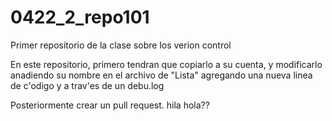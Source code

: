 # 0422_2_repo101
Primer repositorio de la clase sobre los verion control

En este repositorio, primero tendran que copiarlo a su cuenta, y modificarlo anadiendo su nombre en el archivo de "Lista" agregando una nueva linea de c'odigo y a trav'es de un debu.log

Posteriormente crear un pull request.
hila
hola??
